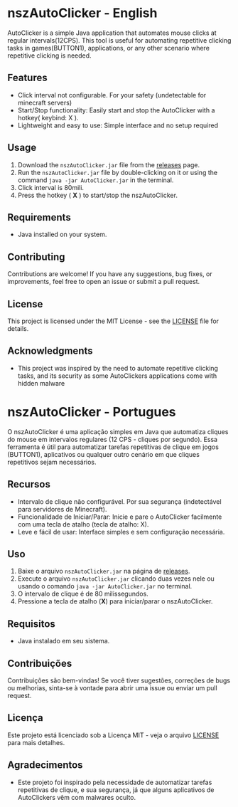 # nszAutoClicker - English

AutoClicker is a simple Java application that automates mouse clicks at regular intervals(12CPS). This tool is useful for automating repetitive clicking tasks in games(BUTTON1), applications, or any other scenario where repetitive clicking is needed.

## Features

- Click interval not configurable. For your safety (undetectable for minecraft servers)
- Start/Stop functionality: Easily start and stop the AutoClicker with a hotkey( keybind: X ).
- Lightweight and easy to use: Simple interface and no setup required

## Usage

1. Download the `nszAutoClicker.jar` file from the [releases]((https://github.com/nszandrew/nszAutoClicker)) page.
2. Run the `nszAutoClicker.jar` file by double-clicking on it or using the command `java -jar AutoClicker.jar` in the terminal.
3. Click interval is 80mili.
4. Press the hotkey ( **X** ) to start/stop the nszAutoClicker.

## Requirements

- Java installed on your system.

## Contributing

Contributions are welcome! If you have any suggestions, bug fixes, or improvements, feel free to open an issue or submit a pull request.

## License

This project is licensed under the MIT License - see the [LICENSE](LICENSE) file for details.

## Acknowledgments

- This project was inspired by the need to automate repetitive clicking tasks, and its security as some AutoClickers applications come with hidden malware


# nszAutoClicker - Portugues

O nszAutoClicker é uma aplicação simples em Java que automatiza cliques do mouse em intervalos regulares (12 CPS - cliques por segundo). Essa ferramenta é útil para automatizar tarefas repetitivas de clique em jogos (BUTTON1), aplicativos ou qualquer outro cenário em que cliques repetitivos sejam necessários.

## Recursos

- Intervalo de clique não configurável. Por sua segurança (indetectável para servidores de Minecraft).
- Funcionalidade de Iniciar/Parar: Inicie e pare o AutoClicker facilmente com uma tecla de atalho (tecla de atalho: X).
- Leve e fácil de usar: Interface simples e sem configuração necessária.

## Uso

1. Baixe o arquivo `nszAutoClicker.jar` na página de [releases](https://github.com/nszandrew/nszAutoClicker).
2. Execute o arquivo `nszAutoClicker.jar` clicando duas vezes nele ou usando o comando `java -jar AutoClicker.jar` no terminal.
3. O intervalo de clique é de 80 milissegundos.
4. Pressione a tecla de atalho (**X**) para iniciar/parar o nszAutoClicker.

## Requisitos

- Java instalado em seu sistema.

## Contribuições

Contribuições são bem-vindas! Se você tiver sugestões, correções de bugs ou melhorias, sinta-se à vontade para abrir uma issue ou enviar um pull request.

## Licença

Este projeto está licenciado sob a Licença MIT - veja o arquivo [LICENSE](LICENSE) para mais detalhes.

## Agradecimentos

- Este projeto foi inspirado pela necessidade de automatizar tarefas repetitivas de clique, e sua segurança, já que alguns aplicativos de AutoClickers vêm com malwares oculto.
